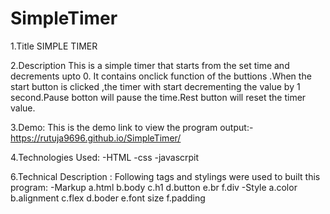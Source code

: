 # SimpleTimer

1.Title
SIMPLE TIMER

2.Description
This is a simple timer that starts from the set time and decrements upto 0. It contains onclick function of the buttions .When the start button is clicked ,the timer with start decrementing the value by 1 second.Pause botton will pause the time.Rest button will reset the timer value.

3.Demo:
This is the demo link to view the program output:-
  https://rutuja9696.github.io/SimpleTimer/

4.Technologies Used:
  -HTML
  -css
  -javascrpit

6.Technical Description :
Following tags and stylings were used to built this program:
-Markup
    a.html
    b.body
    c.h1
    d.button
    e.br
    f.div
-Style
    a.color
    b.alignment
    c.flex
    d.boder
    e.font size
    f.padding

